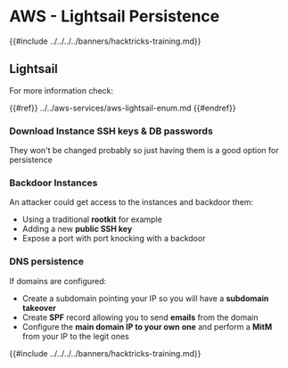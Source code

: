 # AWS - Lightsail Persistence

{{#include ../../../../banners/hacktricks-training.md}}

## Lightsail

For more information check:

{{#ref}}
../../aws-services/aws-lightsail-enum.md
{{#endref}}

### Download Instance SSH keys & DB passwords

They won't be changed probably so just having them is a good option for persistence

### Backdoor Instances

An attacker could get access to the instances and backdoor them:

- Using a traditional **rootkit** for example
- Adding a new **public SSH key**
- Expose a port with port knocking with a backdoor

### DNS persistence

If domains are configured:

- Create a subdomain pointing your IP so you will have a **subdomain takeover**
- Create **SPF** record allowing you to send **emails** from the domain
- Configure the **main domain IP to your own one** and perform a **MitM** from your IP to the legit ones

{{#include ../../../../banners/hacktricks-training.md}}





